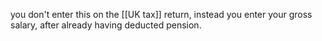 you don't enter this on the [[UK tax]] return, 
instead you enter your gross salary, after already having deducted pension.